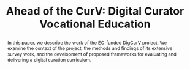 ---
abstract: In this paper, we describe the work of the EC-funded DigCurV project. We
  examine the context of the project, the methods and findings of its extensive survey
  work, and the development of proposed frameworks for evaluating and delivering a
  digital curation curriculum.
creators:
- Molloy, Laura
- Gow, Ann
date: null
document_url: https://services.phaidra.univie.ac.at/api/object/o:293862/download
grand_parent: iPRES
institutions: []
keywords:
- ischool
- toronto
- canada
- training
- education
- skills
- skills frameworks
- vocational training
- lifelong learning
- curriculum development
- digital curation
- europe
landing_page_url: https://phaidra.univie.ac.at/o:293862
language: eng
layout: publication
license: CC BY-NC-SA 3.0 AT
notes_url: null
parent: iPRES 2012
presentation_url: null
publication_type: paper
size: 637943
source_name: iPRES
title: 'Ahead of the CurV: Digital Curator Vocational Education'
year: 2012
---